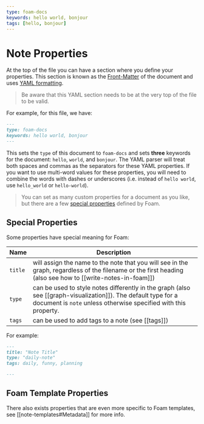 ```yaml
---
type: foam-docs
keywords: hello world, bonjour
tags: [hello, bonjour]
---
```


# Note Properties

At the top of the file you can have a section where you define your properties. This section is known as the [Front-Matter](https://learn.cloudcannon.com/jekyll/introduction-to-jekyll-front-matter/) of the document and uses [YAML formatting](https://www.codeproject.com/Articles/1214409/Learn-YAML-in-five-minutes).

> Be aware that this YAML section needs to be at the very top of the file to be valid.

For example, for this file, we have:

```markdown
---
type: foam-docs
keywords: hello world, bonjour
---
```

This sets the `type` of this document to `foam-docs` and sets **three** keywords for the document: `hello`, `world`, and `bonjour`. The YAML parser will treat both spaces and commas as the separators for these YAML properties. If you want to use multi-word values for these properties, you will need to combine the words with dashes or underscores (i.e. instead of `hello world`, use `hello_world` or `hello-world`).

> You can set as many custom properties for a document as you like, but there are a few [special properties](#special-properties) defined by Foam.

## Special Properties

Some properties have special meaning for Foam:

| Name    | Description                                                                                                                                                                      |
| ------- | -------------------------------------------------------------------------------------------------------------------------------------------------------------------------------- |
| `title` | will assign the name to the note that you will see in the graph, regardless of the filename or the first heading (also see how to [[write-notes-in-foam]])                       |
| `type`  | can be used to style notes differently in the graph (also see [[graph-visualization]]). The default type for a document is `note` unless otherwise specified with this property. |
| `tags`  | can be used to add tags to a note (see [[tags]])                                                                                                                                 |

For example:

```markdown
---
title: "Note Title"
type: "daily-note"
tags: daily, funny, planning

---
```

## Foam Template Properties

There also exists properties that are even more specific to Foam templates, see [[note-templates#Metadata]] for more info.

